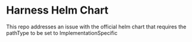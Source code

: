 # Harness Helm Chart

This repo addresses an issue with the official helm chart that requires the pathType to be set to ImplementationSpecific
